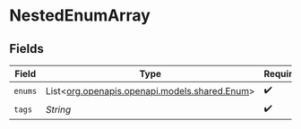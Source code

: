 # NestedEnumArray


## Fields

| Field                                                                        | Type                                                                         | Required                                                                     | Description                                                                  |
| ---------------------------------------------------------------------------- | ---------------------------------------------------------------------------- | ---------------------------------------------------------------------------- | ---------------------------------------------------------------------------- |
| `enums`                                                                      | List<[org.openapis.openapi.models.shared.Enum](../../models/shared/Enum.md)> | :heavy_check_mark:                                                           | N/A                                                                          |
| `tags`                                                                       | *String*                                                                     | :heavy_check_mark:                                                           | N/A                                                                          |